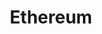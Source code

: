 ---
layout: default
title: Ethereum
nav_order: 3
has_children: true
parent: Crypto Assets - Energy and Emissions Data
---